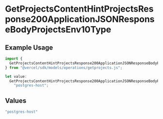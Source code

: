 # GetProjectsContentHintProjectsResponse200ApplicationJSONResponseBodyProjectsEnv10Type

## Example Usage

```typescript
import {
  GetProjectsContentHintProjectsResponse200ApplicationJSONResponseBodyProjectsEnv10Type,
} from "@vercel/sdk/models/operations/getprojects.js";

let value:
  GetProjectsContentHintProjectsResponse200ApplicationJSONResponseBodyProjectsEnv10Type =
    "postgres-host";
```

## Values

```typescript
"postgres-host"
```